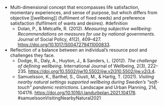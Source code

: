 - Multi-dimensional concept that encompasses life satisfaction, momentary experiences, and sense of purpose, but which differs from objective [[wellbeing]] (fulfilment of fixed needs) and preference satisfaction (fulfilment of wants and desires). #definition
	- Dolan, P., & Metcalfe, R. (2012). _Measuring subjective wellbeing: Recommendations on measures for use by national governments_. Journal of Social Policy, 41(2), 409–427.
	  https://doi.org/10.1017/S0047279411000833.
- Reflection of a balance between an individual’s resource pool and challenges they face.
	- Dodge, R., Daly, A., Huyton, J., & Sanders, L. (2012). _The challenge of defining wellbeing_. International Journal of Wellbeing, 2(3), 222–235. https://doi.org/10.5502/ijw10.5502/ijw.v2i310.5502/ijw.v2i3.4.
	- Samuelsson, K., Barthel, S., Giusti, M., & Hartig, T. (2021). _Visiting nearby natural settings supported wellbeing during Sweden’s “soft-touch” pandemic restrictions_. Landscape and Urban Planning, 214, 104176. https://doi.org/10.1016/j.landurbplan.2021.104176. #samuelssonVisitingNearbyNatural2021